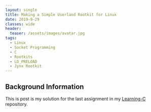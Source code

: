 ```yaml
---
layout: single
title: Making a Simple Userland Rootkit for Linux 
date: 2019-9-29
classes: wide
header:
  teaser: /assets/images/avatar.jpg
tags:
  - Linux
  - Socket Programming
  - C
  - Rootkits
  - LD_PRELOAD
  - Jynx Rootkit
--- 
```


## Background Information
This is post is my solution for the last assignment in my [Learning-C](https://github.com/h0mbre/Learning-C) repository.
